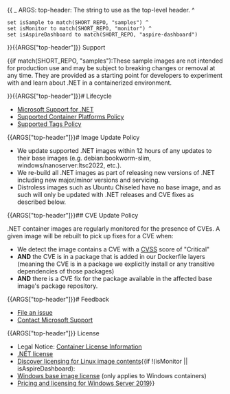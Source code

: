 {{
    _ ARGS:
      top-header: The string to use as the top-level header. ^

    set isSample to match(SHORT_REPO, "samples") ^
    set isMonitor to match(SHORT_REPO, "monitor") ^
    set isAspireDashboard to match(SHORT_REPO, "aspire-dashboard")

}}{{ARGS["top-header"]}} Support

{{if match(SHORT_REPO, "samples"):These sample images are not intended for production use and may be subject to breaking changes or removal at any time. They are provided as a starting point for developers to experiment with and learn about .NET in a containerized environment.

}}{{ARGS["top-header"]}}# Lifecycle

* [Microsoft Support for .NET](https://github.com/dotnet/core/blob/main/support.md)
* [Supported Container Platforms Policy](https://github.com/dotnet/dotnet-docker/blob/main/documentation/supported-platforms.md)
* [Supported Tags Policy](https://github.com/dotnet/dotnet-docker/blob/main/documentation/supported-tags.md)

{{ARGS["top-header"]}}# Image Update Policy

* We update supported .NET images within 12 hours of any updates to their base images (e.g. debian:bookworm-slim, windows/nanoserver:ltsc2022, etc.).
* We re-build all .NET images as part of releasing new versions of .NET including new major/minor versions and servicing.
* Distroless images such as Ubuntu Chiseled have no base image, and as such will only be updated with .NET releases and CVE fixes as described below.

{{ARGS["top-header"]}}## CVE Update Policy

.NET container images are regularly monitored for the presence of CVEs. A given image will be rebuilt to pick up fixes for a CVE when:
* We detect the image contains a CVE with a [CVSS](https://nvd.nist.gov/vuln-metrics/cvss) score of "Critical"
* **AND** the CVE is in a package that is added in our Dockerfile layers (meaning the CVE is in a package we explicitly install or any transitive dependencies of those packages)
* **AND** there is a CVE fix for the package available in the affected base image's package repository.

{{ARGS["top-header"]}}# Feedback

* [File an issue](https://github.com/dotnet/dotnet-docker/issues/new/choose)
* [Contact Microsoft Support](https://support.microsoft.com/contactus/)

{{ARGS["top-header"]}} License

* Legal Notice: [Container License Information](https://aka.ms/mcr/osslegalnotice)
* [.NET license](https://github.com/dotnet/dotnet-docker/blob/main/LICENSE)
* [Discover licensing for Linux image contents](https://github.com/dotnet/dotnet-docker/blob/main/documentation/image-artifact-details.md){{if !(isMonitor || isAspireDashboard):
* [Windows base image license](https://docs.microsoft.com/virtualization/windowscontainers/images-eula) (only applies to Windows containers)
* [Pricing and licensing for Windows Server 2019](https://www.microsoft.com/cloud-platform/windows-server-pricing)}}
